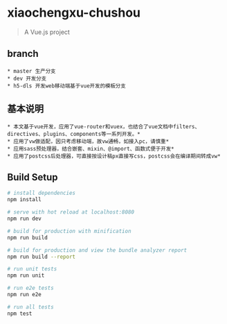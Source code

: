 # xiaochengxu-chushou

> A Vue.js project

## branch
    * master 生产分支  
    * dev 开发分支  
    * h5-dls 开发web移动端基于vue开发的模板分支

## 基本说明
    * 本文基于vue开发，应用了vue-router和vuex，也结合了vue文档中filters、directives、plugins、components等一系列开发。*  
    * 应用了vw做适配，因只考虑移动端，故vw通畅，如接入pc，请慎重*  
    * 应用sass预处理器，结合嵌套、mixin、@import、函数式便于开发*  
    * 应用了postcss后处理器，可直接按设计稿px直接写css，postcss会在编译期间转成vw*  

## Build Setup

``` bash
# install dependencies
npm install

# serve with hot reload at localhost:8080
npm run dev

# build for production with minification
npm run build

# build for production and view the bundle analyzer report
npm run build --report

# run unit tests
npm run unit

# run e2e tests
npm run e2e

# run all tests
npm test
```

